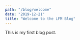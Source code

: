 ```yaml
---
path: "/blog/welcome"
date: "2019-12-21"
title: "Welcome to the LFM Blog"
---
```


This is my first blog post.
